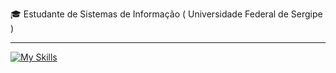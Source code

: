 
<p>🎓 Estudante de Sistemas de Informação ( Universidade Federal de Sergipe ) </p>
<hr>

[![My Skills](https://skillicons.dev/icons?i=python,arduino,postman,mysql,mongodb,git)](https://skillicons.dev)
<!-- go,kafka,docker,aws -->

